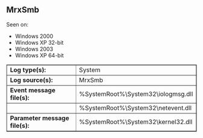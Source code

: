 ## MrxSmb

Seen on:
* Windows 2000
* Windows XP 32-bit
* Windows 2003
* Windows XP 64-bit

<table border="1" class="docutils">
  <tbody>
    <tr>
      <td><b>Log type(s):</b></td>
      <td>System</td>
    </tr>
    <tr>
      <td><b>Log source(s):</b></td>
      <td>MrxSmb</td>
    </tr>
    <tr>
      <td><b>Event message file(s):</b></td>
      <td>%SystemRoot%\System32\iologmsg.dll</td>
    </tr>
    <tr>
      <td>&nbsp;</td>
      <td>%SystemRoot%\System32\netevent.dll</td>
    </tr>
    <tr>
      <td><b>Parameter message file(s):</b></td>
      <td>%SystemRoot%\System32\kernel32.dll</td>
    </tr>
  </tbody>
</table>

&nbsp;

